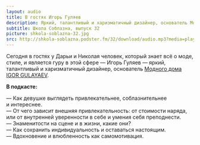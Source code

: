 ```yaml
---
layout: audio
title: В гостях Игорь Гуляев
description: Яркий, талантливый и харизматичный дизайнер, основатель Модного дома IGOR GULAYAEV.
subtitle: Школа Соблазна, выпуск 32
picture: shkola-soblazna-32.jpg
src: http://shkola-soblazna.podster.fm/32/download/audio.mp3?media=player
---
```


Сегодня в гостях у Дарьи и Николая человек, который знает всё о моде, стиле, и является гуру в этой сфере — Игорь Гуляев — яркий, талантливый и харизматичный дизайнер, основатель [Модного дома IGOR GULAYAEV](http://www.igorgulyaev.com).  

**В подкасте:**

— Как девушке выглядеть привлекательнее, соблазнительнее и интереснее.  
— От чего зависит внешняя привлекательность: от стоимости наряда, или от внутренней уверенности в себе и умения себя преподнести.  
— Знаменитости на сцене и в жизни, какие они?  
— Как сохранить индивидуальность и оставаться настоящим.  
— Вдохновение и влюбленность как самомотивация.   
